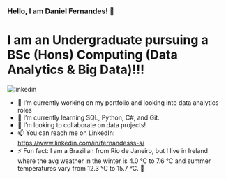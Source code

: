 ### Hello, I am Daniel Fernandes! 👋

# I am an Undergraduate pursuing a BSc (Hons) Computing (Data Analytics & Big Data)!!! 
<!--
**fernandes-s/fernandes-s** is a ✨ _special_ ✨ repository because its `README.md` (this file) appears on your GitHub profile.

Here are some ideas to get you started:

- 🔭 I’m currently working on ...
- 🌱 I’m currently learning ...
- 👯 I’m looking to collaborate on ...
- 🤔 I’m looking for help with ...
- 💬 Ask me about ...
- 📫 How to reach me: ...
- 😄 Pronouns: ...
- ⚡ Fun fact: ...
-->
<!-- ![<Badge Name>](https://img.shields.io/badge/<Badge Text>-<Background Color>?style=for-the-badge&logo=<Icon Name>&logoColor=<Logo Color>)
-->


![linkedin](https://img.shields.io/badge/-LinkedIn-blue?style=flat&logo=LinkedIn&link=https%3A%2F%2Fwww.linkedin.com%2Fin%2Ffernandesss-s%2F)


- 🔭 I’m currently working on my portfolio and looking into data analytics roles
- 🌱 I’m currently learning SQL, Python, C#, and Git.
- 👯 I’m looking to collaborate on data projects!
- 📫 You can reach me on LinkedIn: https://www.linkedin.com/in/fernandesss-s/
- ⚡ Fun fact: I am a Brazilian from Rio de Janeiro, but I live in Ireland where the avg weather in the winter is 4.0 °C to 7.6 °C and summer temperatures vary from 12.3 °C to 15.7 °C. 🥶
